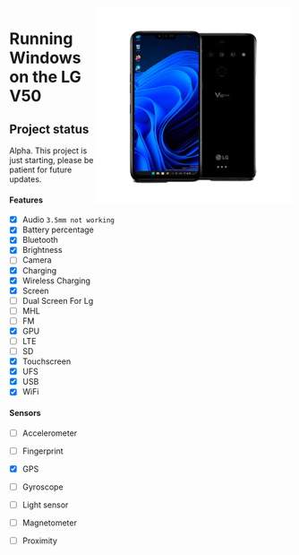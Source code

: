 <img align="right" src="/devices/flashlmdd.png" width="350" alt="Windows 11 Running On A V50">


# Running Windows on the LG V50

## Project status

Alpha. This project is just starting, please be patient for future updates.

#### Features

- [x] Audio ```3.5mm not working```
- [x] Battery percentage
- [x] Bluetooth
- [x] Brightness
- [ ] Camera
- [x] Charging 
- [x] Wireless Charging 
- [x] Screen
- [ ] Dual Screen For Lg
- [ ] MHL
- [ ] FM
- [x] GPU
- [ ] LTE 
- [ ] SD
- [x] Touchscreen
- [x] UFS
- [x] USB 
- [x] WiFi

#### Sensors
- [ ] Accelerometer
- [ ] Fingerprint
- [x] GPS
- [ ] Gyroscope
- [ ] Light sensor
- [ ] Magnetometer
- [ ] Proximity

